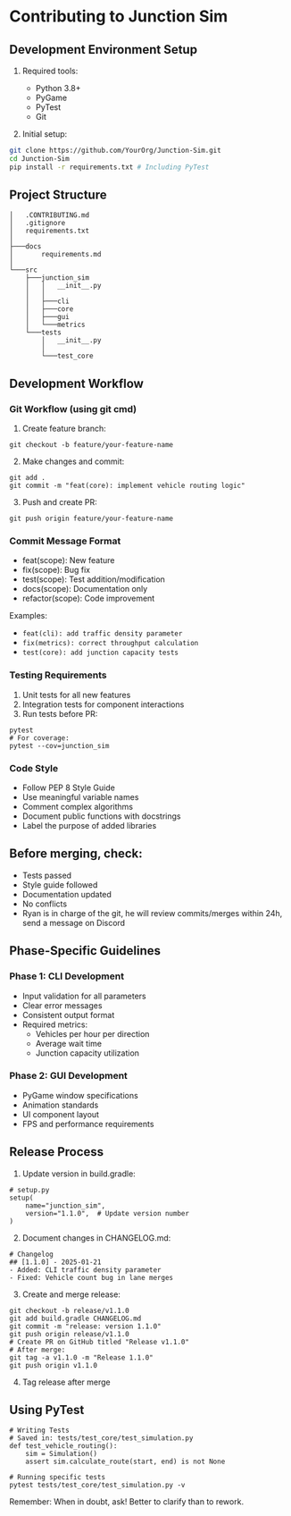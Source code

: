 # Contributing to Junction Sim

## Development Environment Setup
1. Required tools:
   - Python 3.8+
   - PyGame
   - PyTest
   - Git

2. Initial setup:
```bash
git clone https://github.com/YourOrg/Junction-Sim.git
cd Junction-Sim
pip install -r requirements.txt # Including PyTest
```

## Project Structure
```
│   .CONTRIBUTING.md
│   .gitignore
│   requirements.txt
│
├───docs
│       requirements.md
│
└───src
    ├───junction_sim
    │   │   __init__.py
    │   │
    │   ├───cli
    │   ├───core
    │   ├───gui
    │   └───metrics
    └───tests
        │   __init__.py
        │
        └───test_core
```

## Development Workflow

### Git Workflow (using git cmd)
1. Create feature branch:
```
git checkout -b feature/your-feature-name
```

2. Make changes and commit:
```
git add .
git commit -m "feat(core): implement vehicle routing logic"
```

3. Push and create PR:
```
git push origin feature/your-feature-name
```

### Commit Message Format
- feat(scope): New feature
- fix(scope): Bug fix
- test(scope): Test addition/modification
- docs(scope): Documentation only
- refactor(scope): Code improvement

Examples:
- `feat(cli): add traffic density parameter`
- `fix(metrics): correct throughput calculation`
- `test(core): add junction capacity tests`

### Testing Requirements
1. Unit tests for all new features
2. Integration tests for component interactions
3. Run tests before PR:
```
pytest
# For coverage:
pytest --cov=junction_sim
```

### Code Style
- Follow PEP 8 Style Guide
- Use meaningful variable names
- Comment complex algorithms
- Document public functions with docstrings
- Label the purpose of added libraries

## Before merging, check:
- Tests passed
- Style guide followed
- Documentation updated
- No conflicts
- Ryan is in charge of the git, he will review commits/merges within 24h, send a message on Discord

## Phase-Specific Guidelines

### Phase 1: CLI Development
- Input validation for all parameters
- Clear error messages
- Consistent output format
- Required metrics:
  - Vehicles per hour per direction
  - Average wait time
  - Junction capacity utilization

### Phase 2: GUI Development
- PyGame window specifications
- Animation standards
- UI component layout
- FPS and performance requirements

## Release Process
1. Update version in build.gradle:
```
# setup.py
setup(
    name="junction_sim",
    version="1.1.0",  # Update version number
)
```

2. Document changes in CHANGELOG.md:
```
# Changelog
## [1.1.0] - 2025-01-21
- Added: CLI traffic density parameter
- Fixed: Vehicle count bug in lane merges
```

3. Create and merge release:
```
git checkout -b release/v1.1.0
git add build.gradle CHANGELOG.md
git commit -m "release: version 1.1.0"
git push origin release/v1.1.0
# Create PR on GitHub titled "Release v1.1.0"
# After merge:
git tag -a v1.1.0 -m "Release 1.1.0"
git push origin v1.1.0
```
4. Tag release after merge

## Using PyTest
```
# Writing Tests
# Saved in: tests/test_core/test_simulation.py
def test_vehicle_routing():
    sim = Simulation()
    assert sim.calculate_route(start, end) is not None

# Running specific tests
pytest tests/test_core/test_simulation.py -v
```

Remember: When in doubt, ask! Better to clarify than to rework.
